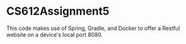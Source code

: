 # CS612Assignment5

This code makes use of Spring, Gradle, and Docker to offer a Restful website on a device's local port 8080.
